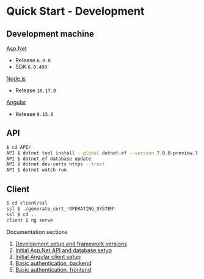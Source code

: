 # Quick Start - Development

## Development machine

[Asp.Net](https://dotnet.microsoft.com/en-us/download/dotnet/6.0)
- Release `6.0.8`
- SDK `6.0.400`

[Node.js](https://nodejs.org/en/download/)
- Release `16.17.0`

[Angular](https://angular.io/)
- Release `8.15.0`

## API
```sh
$ cd API/
API $ dotnet tool install --global dotnet-ef --version 7.0.0-preview.7.22376.2
API $ dotnet ef database update
API $ dotnet dev-certs https --trust
API $ dotnet watch run
```

## Client
```sh
$ cd client/ssl
ssl $ ./generate_cert_*OPERATING_SYSTEM*
ssl $ cd ..
client $ ng serve
```

Documentation sections
1. [Development setup and framework versions](./01_development_setup/)
2. [Initial Asp.Net API and database setup](./02_api_setup/)
3. [Initial Angular client setup](./03_client_setup/)
4. [Basic authentication, backend](./04_authentication/)
5. [Basic authentication, frontend](./05_client_register_and_login/)
